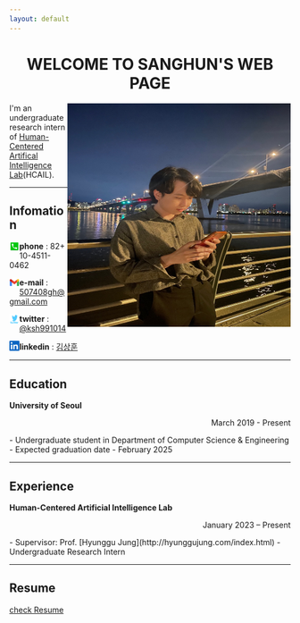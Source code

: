 ```yaml
---
layout: default
---
```


<h1 align = "center"> WELCOME TO SANGHUN'S WEB PAGE </h1>

<img src="profile.jpg" height="400px" width="400px" align="right"> 


I'm an undergraduate research intern of [Human-Centered Artifical Intelligence Lab](https://hcail.uos.ac.kr/)(HCAIL). 

---
## Infomation

<img src="phone_number.webp" style="float: left; width:18px; height:18px;"> <strong>phone</strong> : 82+ 10-4511-0462  

<img src="gmail.png" style="float: left; width:18px; height:18px;"> <strong>e-mail</strong> : 507408gh@gmail.com  

<img src="twitter.png" style="float: left; width:18px; height:18px;"> <strong>twitter</strong> : [@ksh991014](https://twitter.com/ksh991014)  

<img src="linkedln.png" style="float: left; width:18px; height:18px;"> <strong>linkedin</strong> : [김상훈](https://www.linkedin.com/in/%EC%83%81%ED%9B%88-%EA%B9%80-9006bb260/)  

---
## Education

**University of Seoul**
<p align="right">March 2019 - Present</p>  
- Undergraduate student in  Department of Computer Science & Engineering  
- Expected graduation date - February 2025

---
## Experience

**Human-Centered Artificial Intelligence Lab**
<p align="right">January 2023 – Present </p>  
- Supervisor: Prof. [Hyunggu Jung](http://hyunggujung.com/index.html)  
- Undergraduate Research Intern

---
## Resume

[check Resume](resume_2.pdf)
